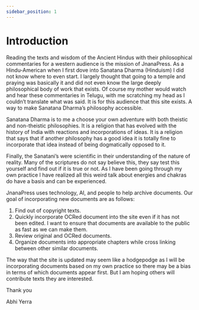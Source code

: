 ```yaml
---
sidebar_position: 1
---
```


# Introduction

Reading the texts and wisdom of the Ancient Hindus with their philosophical
commentaries for a western audience is the mission of JnanaPress. As a
Hindu-American when I first dove into Sanatana Dharma (Hinduism) I did not know
where to even start. I largely thought that going to a temple and praying was
basically it and did not even know the large deeply philosophical body of work
that exists. Of course my mother would watch and hear these commentaries in
Telugu, with me scratching my head as I couldn’t translate what was said. It is
for this audience that this site exists. A way to make Sanatana Dharma’s
philosophy accessible.

Sanatana Dharma is to me a choose your own adventure with both theistic and
non-theistic philosophies. It is a religion that has evolved with the history of
India with reactions and incorporations of ideas. It is a religion that says
that if another philosophy has a good idea it is totally fine to incorporate
that idea instead of being dogmatically opposed to it.

Finally, the Sanatani’s were scientific in their understanding of the nature of
reality. Many of the scriptures do not say believe this, they say test this
yourself and find out if it is true or not. As I have been going through my own
practice I have realized all this weird talk about energies and chakras do have
a basis and can be experienced.

JnanaPress uses technology, AI, and people to help archive documents. Our goal
of incorporating new documents are as follows:

1. Find out of copyright texts.
2. Quickly incorporate OCRed document into the site even if it has not been
   edited. I want to ensure that documents are available to the public as fast as
   we can make them.
3. Review original and OCRed documents.
4. Organize documents into appropriate chapters while cross linking between
   other similar documents.

The way that the site is updated may seem like a hodgepodge as I will be
incorporating documents based on my own practice so there may be a bias in terms
of which documents appear first. But I am hoping others will contribute texts
they are interested.

Thank you

Abhi Yerra
